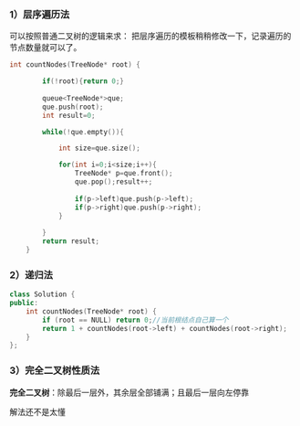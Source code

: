 ### 1）层序遍历法

可以按照普通二叉树的逻辑来求：
把层序遍历的模板稍稍修改一下，记录遍历的节点数量就可以了。
```cpp
int countNodes(TreeNode* root) {

        if(!root){return 0;}
        
        queue<TreeNode*>que;
        que.push(root);
        int result=0;

        while(!que.empty()){

            int size=que.size();

            for(int i=0;i<size;i++){
                TreeNode* p=que.front();
                que.pop();result++;
                
                if(p->left)que.push(p->left);
                if(p->right)que.push(p->right);
            }
            
        }
        return result;
    }
```


### 2）递归法

```cpp
class Solution {
public:
    int countNodes(TreeNode* root) {
        if (root == NULL) return 0;//当前根结点自己算一个
        return 1 + countNodes(root->left) + countNodes(root->right);
    }
};
```

### 3）完全二叉树性质法

**完全二叉树**：除最后一层外，其余层全部铺满；且最后一层向左停靠

解法还不是太懂